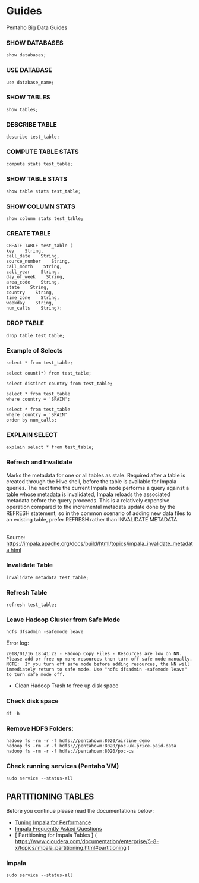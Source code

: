 # Guides

Pentaho Big Data Guides

### SHOW DATABASES
```
show databases;
```

### USE DATABASE
```
use database_name;
```

### SHOW TABLES
```
show tables;
```

### DESCRIBE TABLE
```
describe test_table;
```

### COMPUTE TABLE STATS
```
compute stats test_table;
```

### SHOW TABLE STATS
```
show table stats test_table;
```

### SHOW COLUMN STATS
```
show column stats test_table;
```

### CREATE TABLE
```
CREATE TABLE test_table ( 
key    String, 
call_date    String, 
source_number    String, 
call_month    String, 
call_year    String, 
day_of_week    String, 
area_code    String,
state    String, 
country    String, 
time_zone    String, 
weekday    String, 
num_calls    String);
```

### DROP TABLE
```
drop table test_table;
```

### Example of Selects 
```
select * from test_table;
```

```
select count(*) from test_table;
```
```
select distinct country from test_table;
```
```
select * from test_table
where country = 'SPAIN';
```
```
select * from test_table
where country = 'SPAIN'
order by num_calls;
```

### EXPLAIN SELECT
```
explain select * from test_table;
```

### Refresh and Invalidate

Marks the metadata for one or all tables as stale. Required after a table is created through the Hive shell, before the table is available for Impala queries. The next time the current Impala node performs a query against a table whose metadata is invalidated, Impala reloads the associated metadata before the query proceeds. This is a relatively expensive operation compared to the incremental metadata update done by the REFRESH statement, so in the common scenario of adding new data files to an existing table, prefer REFRESH rather than INVALIDATE METADATA. <BR><BR>

Source:<BR>
https://impala.apache.org/docs/build/html/topics/impala_invalidate_metadata.html<BR>

### Invalidate Table
```
invalidate metadata test_table;
```

### Refresh Table
```
refresh test_table;
```

### Leave Hadoop Cluster from Safe Mode
```
hdfs dfsadmin -safemode leave
```

Error log:
```
2018/01/16 18:41:22 - Hadoop Copy Files - Resources are low on NN. Please add or free up more resources then turn off safe mode manually. NOTE:  If you turn off safe mode before adding resources, the NN will immediately return to safe mode. Use "hdfs dfsadmin -safemode leave" to turn safe mode off.
```

* Clean Hadoop Trash to free up disk space

### Check disk space
```
df -h
```

### Remove HDFS Folders:
```
hadoop fs -rm -r -f hdfs://pentahovm:8020/airline_demo
hadoop fs -rm -r -f hdfs://pentahovm:8020/poc-uk-price-paid-data
hadoop fs -rm -r -f hdfs://pentahovm:8020/poc-cs
```

### Check running services (Pentaho VM)
```
sudo service --status-all
```



## PARTITIONING TABLES
Before you continue please read the documentations below:

* [Tuning Impala for Performance](https://www.cloudera.com/documentation/enterprise/5-8-x/topics/impala_performance.html)
* [Impala Frequently Asked Questions](https://www.cloudera.com/documentation/enterprise/5-6-x/topics/impala_faq.html)
* [ Partitioning for Impala Tables ] ( https://www.cloudera.com/documentation/enterprise/5-8-x/topics/impala_partitioning.html#partitioning )

### Impala
```
sudo service --status-all
```


